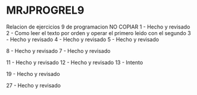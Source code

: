 # MRJPROGREL9
Relacion de ejercicios 9 de programacion
NO COPIAR
1 - Hecho y revisado
2 - Como leer el texto por orden y operar el primero leido con el segundo
3 - Hecho y revisado
4 - Hecho y revisado
5 - Hecho y revisado

8 - Hecho y revisado
7 - Hecho y revisado

11 - Hecho y revisado
12 - Hecho y revisado
13 - Intento

19 - Hecho y revisado

27 - Hecho y revisado